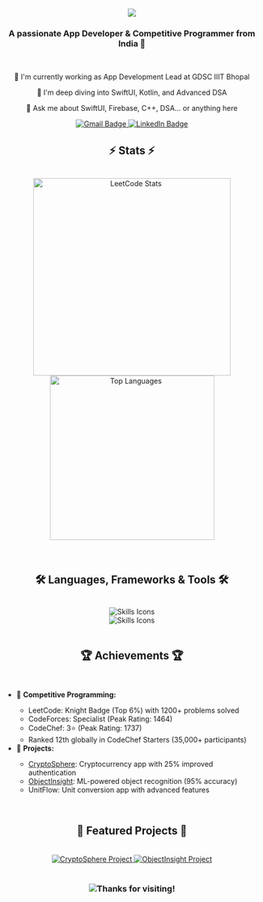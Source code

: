 <h1 align="center">
  <img src="https://readme-typing-svg.herokuapp.com/?font=Righteous&size=35&center=true&vCenter=true&width=500&height=70&duration=4000&lines=Hi+There!+👋;+I'm+Ankit+Kaushik!;" />
</h1>
<h3 align="center">A passionate App Developer & Competitive Programmer from India 🚀</h3>
<br/>
<div align="center">
  <p>🔭 I'm currently working as App Development Lead at GDSC IIIT Bhopal</p>
  <p>🌱 I'm deep diving into SwiftUI, Kotlin, and Advanced DSA</p>
  <p>💬 Ask me about SwiftUI, Firebase, C++, DSA... or anything here</p>
</div>
<div align="center"> 
  <a href="mailto:kaushikankit2021@gmail.com">
    <img src="https://img.shields.io/badge/Gmail-333333?style=for-the-badge&logo=gmail&logoColor=red" alt="Gmail Badge"/>
  </a>
  <a href="https://linkedin.com/in/ankit-kaushik-81687b244" target="_blank">
    <img src="https://img.shields.io/badge/LinkedIn-0077B5?style=for-the-badge&logo=linkedin&logoColor=white" alt="LinkedIn Badge"/>
  </a>
</div>
<h2 align="center">⚡ Stats ⚡</h2>
<br>
<div align="center">
  <img width="390" src="https://leetcard.jacoblin.cool/AK200199?theme=dark&font=Noto%20Sans%20Math&ext=heatmap" alt="LeetCode Stats"/>
  <br/>
  <img width="325" src="https://github-readme-stats.vercel.app/api/top-langs/?username=ankit7610&hide=HTML&langs_count=8&layout=compact&theme=react&border_radius=10&size_weight=0.5&count_weight=0.5&exclude_repo=github-readme-stats" alt="Top Languages"/>
</div>
<br/><br/>
<h2 align="center">🛠️ Languages, Frameworks & Tools 🛠️</h2>
<br/>
<div align="center">
    <img src="https://skillicons.dev/icons?i=swift,kotlin,cpp,python,java,firebase" alt="Skills Icons"/><br>
    <img src="https://skillicons.dev/icons?i=react,flutter,mysql,github,androidstudio,vscode" alt="Skills Icons"/>
</div>
<br/>
<h2 align="center">🏆 Achievements 🏆</h2>
<br/>
<ul>
  <li>🌟 <strong>Competitive Programming:</strong></li>
  <ul>
    <li>LeetCode: Knight Badge (Top 6%) with 1200+ problems solved</li>
    <li>CodeForces: Specialist (Peak Rating: 1464)</li>
    <li>CodeChef: 3⭐ (Peak Rating: 1737)</li>
    <li>Ranked 12th globally in CodeChef Starters (35,000+ participants)</li>
  </ul>
  <li>🚀 <strong>Projects:</strong></li>
  <ul>
    <li><a href="https://github.com/ankit7610/CryptoSphere">CryptoSphere</a>: Cryptocurrency app with 25% improved authentication</li>
    <li><a href="https://github.com/ankit7610/ObjectInsight">ObjectInsight</a>: ML-powered object recognition (95% accuracy)</li>
    <li>UnitFlow: Unit conversion app with advanced features</li>
  </ul>
</ul>
<br/>
<h2 align="center">📱 Featured Projects 📱</h2>
<br/>
<div align="center">
  <a href="https://github.com/ankit7610/CryptoSphere">
    <img src="https://github-readme-stats.vercel.app/api/pin/?username=ankit7610&repo=CryptoSphere&theme=react&border_color=61dafb&border_radius=10" alt="CryptoSphere Project"/>
  </a>
  <a href="https://github.com/ankit7610/ObjectInsight">
    <img src="https://github-readme-stats.vercel.app/api/pin/?username=ankit7610&repo=ObjectInsight&theme=react&border_color=61dafb&border_radius=10" alt="ObjectInsight Project"/>
  </a>
</div>
<br/>
<h3 align="center">
  <img src="https://readme-typing-svg.herokuapp.com/?font=Righteous&size=25&center=true&vCenter=true&width=500&height=70&duration=4000&lines=Thanks+for+visiting!+✌️;+Shoot+me+a+message+on+LinkedIn!;I'm+always+down+to+collab+:)" alt="Thanks for visiting!"/>
</h3>
<br/>

